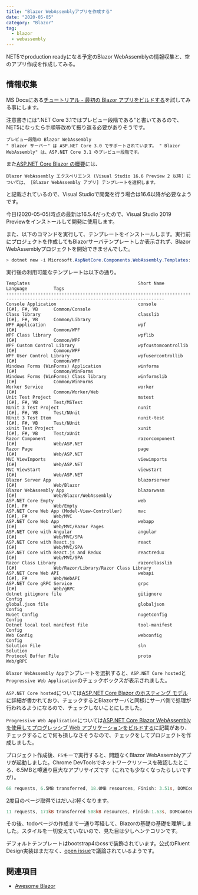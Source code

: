 ```yaml
---
title: "Blazor WebAssemblyアプリを作成する"
date: "2020-05-05"
category: "Blazor"
tag:
  - blazor
  - webassembly
---
```


NET5でproduction readyになる予定のBlazor WebAssemblyの情報収集と、空のアプリ作成を作成してみる。

## 情報収集

MS Docsにある[チュートリアル - 最初の Blazor アプリをビルドする](https://docs.microsoft.com/ja-jp/aspnet/core/tutorials/build-your-first-blazor-app?view=aspnetcore-3.1)を試してみる事にします。

注意書きには".NET Core 3.1ではプレビュー段階である"と書いてあるので、NET5になったら手順等改めて振り返る必要がありそうです。

```plaintext
プレビュー段階の Blazor WebAssembly
" Blazor サーバー" は ASP.NET Core 3.0 でサポートされています。 " Blazor WebAssembly" は、ASP.NET Core 3.1 のプレビュー段階です。
```

また[ASP.NET Core Blazor の概要](https://docs.microsoft.com/ja-jp/aspnet/core/blazor/get-started?view=aspnetcore-3.1&tabs=visual-studio)には、

```plaintext
Blazor WebAssembly エクスペリエンス (Visual Studio 16.6 Preview 2 以降) については、 [Blazor WebAssembly アプリ] テンプレートを選択します。
````

と記載されているので、Visual Studioで開発を行う場合は16.6以降が必要なようです。

今日(2020-05-05)時点の最新は16.5.4だったので、Visual Studio 2019 Previewをインストールして開発に使用します。

また、以下のコマンドを実行して、テンプレートをインストールします。実行前にプロジェクトを作成してもBlazorサーバテンプレートしか表示されず、Blazor WebAssemblyプロジェクトを開始できませんでした。

``` powershell
> dotnet new -i Microsoft.AspNetCore.Components.WebAssembly.Templates::3.2.0-preview5.20216.8
```

実行後の利用可能なテンプレートは以下の通り。

```plaintext
Templates                                         Short Name               Language          Tags
----------------------------------------------------------------------------------------------------------------------------------
Console Application                               console                  [C#], F#, VB      Common/Console
Class library                                     classlib                 [C#], F#, VB      Common/Library
WPF Application                                   wpf                      [C#]              Common/WPF
WPF Class library                                 wpflib                   [C#]              Common/WPF
WPF Custom Control Library                        wpfcustomcontrollib      [C#]              Common/WPF
WPF User Control Library                          wpfusercontrollib        [C#]              Common/WPF
Windows Forms (WinForms) Application              winforms                 [C#]              Common/WinForms
Windows Forms (WinForms) Class library            winformslib              [C#]              Common/WinForms
Worker Service                                    worker                   [C#]              Common/Worker/Web
Unit Test Project                                 mstest                   [C#], F#, VB      Test/MSTest
NUnit 3 Test Project                              nunit                    [C#], F#, VB      Test/NUnit
NUnit 3 Test Item                                 nunit-test               [C#], F#, VB      Test/NUnit
xUnit Test Project                                xunit                    [C#], F#, VB      Test/xUnit
Razor Component                                   razorcomponent           [C#]              Web/ASP.NET
Razor Page                                        page                     [C#]              Web/ASP.NET
MVC ViewImports                                   viewimports              [C#]              Web/ASP.NET
MVC ViewStart                                     viewstart                [C#]              Web/ASP.NET
Blazor Server App                                 blazorserver             [C#]              Web/Blazor
Blazor WebAssembly App                            blazorwasm               [C#]              Web/Blazor/WebAssembly
ASP.NET Core Empty                                web                      [C#], F#          Web/Empty
ASP.NET Core Web App (Model-View-Controller)      mvc                      [C#], F#          Web/MVC
ASP.NET Core Web App                              webapp                   [C#]              Web/MVC/Razor Pages
ASP.NET Core with Angular                         angular                  [C#]              Web/MVC/SPA
ASP.NET Core with React.js                        react                    [C#]              Web/MVC/SPA
ASP.NET Core with React.js and Redux              reactredux               [C#]              Web/MVC/SPA
Razor Class Library                               razorclasslib            [C#]              Web/Razor/Library/Razor Class Library
ASP.NET Core Web API                              webapi                   [C#], F#          Web/WebAPI
ASP.NET Core gRPC Service                         grpc                     [C#]              Web/gRPC
dotnet gitignore file                             gitignore                                  Config
global.json file                                  globaljson                                 Config
NuGet Config                                      nugetconfig                                Config
Dotnet local tool manifest file                   tool-manifest                              Config
Web Config                                        webconfig                                  Config
Solution File                                     sln                                        Solution
Protocol Buffer File                              proto                                      Web/gRPC
```

`Blazor WebAssembly App`テンプレートを選択すると、`ASP.NET Core hosted`と`Progressive Web Application`のチェックボックスが表示されました。

`ASP.NET Core hosted`については[ASP.NET Core Blazor のホスティング モデル](https://docs.microsoft.com/ja-jp/aspnet/core/blazor/hosting-models?view=aspnetcore-3.1)に詳細が書かれており、チェックするとBlazorサーバと同様にサーバ側で処理が行われるようになるので、チェックしないことにしました。

`Progressive Web Application`については[ASP.NET Core Blazor WebAssembly を使用してプログレッシブ Web アプリケーションをビルドする](https://docs.microsoft.com/ja-jp/aspnet/core/blazor/progressive-web-app?view=aspnetcore-3.1&tabs=visual-studio)に記載があり、チェックすることで何も損しなさそうなので、チェックをしてプロジェクトを作成しました。

プロジェクト作成後、`F5`キーで実行すると、問題なくBlazor WebAssemblyアプリが起動しました。Chrome DevToolsでネットワークリソースを確認したところ、6.5MBと噂通り巨大なアプリサイズです（これでも少なくなったらしいですが）。

``` powershell
68 requests, 6.5MB transferred, 18.0MB resources, Finish: 3.51s, DOMContentLoaded: 282ms, Load:291ms
```

2度目のページ取得ではだいぶ軽くなります。

``` powershell
11 requests, 171kB transferred 508kB resources, Finish:1.63s, DOMContentLoaded: 359ms, Load:361ms
```

その後、todoページの作成まで一通り写経して、Blazorの基礎の基礎を理解しました。スタイルを一切変えていないので、見た目は少しヘンテコリンです。

デフォルトテンプレートはbootstrap4のcssで装飾されています。公式のFluent Design実装はまだなく、[open issue](https://github.com/dotnet/aspnetcore/issues/11229)で議論されているようです。

## 関連項目

- [Awesome Blazor](https://awesomeopensource.com/project/AdrienTorris/awesome-blazor)
